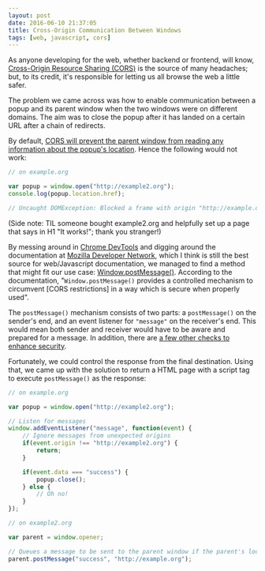 ```yaml
---
layout: post
date: 2016-06-10 21:37:05
title: Cross-Origin Communication Between Windows
tags: [web, javascript, cors]
---
```


As anyone developing for the web, whether backend or frontend, will know, [Cross-Origin Resource Sharing (CORS)](https://developer.mozilla.org/en-US/docs/Web/HTTP/Access_control_CORS) is the source of many headaches; but, to its credit, it's responsible for letting us all browse the web a little safer.

The problem we came across was how to enable communication between a popup and its parent window when the two windows were on different domains. The aim was to close the popup after it has landed on a certain URL after a chain of redirects.

By default, [CORS will prevent the parent window from reading any information about the popup's location](https://developer.mozilla.org/en-US/docs/Web/Security/Same-origin_policy#Cross-origin_script_API_access). Hence the following would not work:

```javascript
// on example.org

var popup = window.open("http://example2.org");
console.log(popup.location.href);

// Uncaught DOMException: Blocked a frame with origin "http://example.org" from accessing a cross-origin frame.
```

(Side note: TIL someone bought example2.org and helpfully set up a page that says in H1 "It works!"; thank you stranger!)

By messing around in [Chrome DevTools](https://developer.chrome.com/devtools) and digging around the documentation at [Mozilla Developer Network](https://developer.mozilla.org/en-US/), which I think is still the best source for web/Javascript documentation, we managed to find a method that might fit our use case: [Window.postMessage()](https://developer.mozilla.org/en-US/docs/Web/API/Window/postMessage). According to the documentation, "`Window.postMessage()` provides a controlled mechanism to circumvent [CORS restrictions] in a way which is secure when properly used".

The `postMessage()` mechanism consists of two parts: a `postMessage()` on the sender's end, and an event listener for `"message"` on the receiver's end. This would mean both sender and receiver would have to be aware and prepared for a message. In addition, there are [a few other checks to enhance security](https://developer.mozilla.org/en-US/docs/Web/API/Window/postMessage#Security_concerns).

Fortunately, we could control the response from the final destination. Using that, we came up with the solution to return a HTML page with a script tag to execute `postMessage()` as the response:

```javascript
// on example.org

var popup = window.open("http://example2.org");

// Listen for messages
window.addEventListener("message", function(event) {
    // Ignore messages from unexpected origins
    if(event.origin !== "http://example2.org") {
        return;
    }

    if(event.data === "success") {
        popup.close();
    } else {
        // Oh no!
    }
});
```

```javascript
// on example2.org

var parent = window.opener;

// Queues a message to be sent to the parent window if the parent's location is "http://example.org"
parent.postMessage("success", "http://example.org");
```